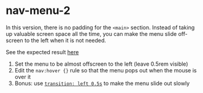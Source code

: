 # nav-menu-2

In this version, there is no padding for the `<main>` section. Instead of taking up valuable screen space all the time, you can make the menu slide off-screen to the left when it is not needed.

See the expected result [here](https://dciforks.github.io/nav-menu-2/)

1. Set the menu to be almost offscreen to the left (leave 0.5rem visible)
2. Edit the `nav:hover {}` rule so that the menu pops out when the mouse is over it
3. Bonus: use [`transition: left 0.5s`](https://www.w3schools.com/css/css3_transitions.asp) to make the menu slide out slowly
